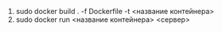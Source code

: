 1. sudo docker build . -f Dockerfile -t <название контейнера>
2. sudo docker run <название контейнера> <сервер>
